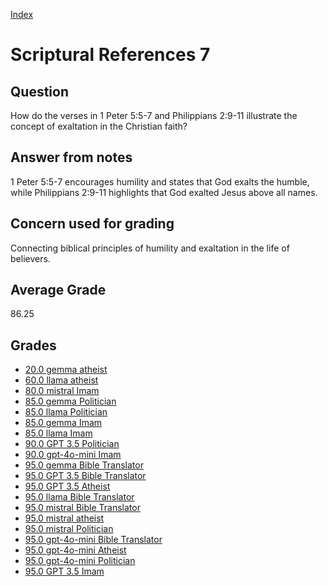 
[Index](../index.md)
# Scriptural References 7
## Question
How do the verses in 1 Peter 5:5-7 and Philippians 2:9-11 illustrate the concept of exaltation in the Christian faith?

## Answer from notes
1 Peter 5:5-7 encourages humility and states that God exalts the humble, while Philippians 2:9-11 highlights that God exalted Jesus above all names.

## Concern used for grading
Connecting biblical principles of humility and exaltation in the life of believers.

## Average Grade
86.25

## Grades
 * [20.0 gemma atheist](../answers/gemma_atheist/Scriptural_References_7.md)
 * [60.0 llama atheist](../answers/llama_atheist/Scriptural_References_7.md)
 * [80.0 mistral Imam](../answers/mistral_Imam/Scriptural_References_7.md)
 * [85.0 gemma Politician](../answers/gemma_Politician/Scriptural_References_7.md)
 * [85.0 llama Politician](../answers/llama_Politician/Scriptural_References_7.md)
 * [85.0 gemma Imam](../answers/gemma_Imam/Scriptural_References_7.md)
 * [85.0 llama Imam](../answers/llama_Imam/Scriptural_References_7.md)
 * [90.0 GPT 3.5 Politician](../answers/GPT_3.5_Politician/Scriptural_References_7.md)
 * [90.0 gpt-4o-mini Imam](../answers/gpt-4o-mini_Imam/Scriptural_References_7.md)
 * [95.0 gemma Bible Translator](../answers/gemma_Bible_Translator/Scriptural_References_7.md)
 * [95.0 GPT 3.5 Bible Translator](../answers/GPT_3.5_Bible_Translator/Scriptural_References_7.md)
 * [95.0 GPT 3.5 Atheist](../answers/GPT_3.5_Atheist/Scriptural_References_7.md)
 * [95.0 llama Bible Translator](../answers/llama_Bible_Translator/Scriptural_References_7.md)
 * [95.0 mistral Bible Translator](../answers/mistral_Bible_Translator/Scriptural_References_7.md)
 * [95.0 mistral atheist](../answers/mistral_atheist/Scriptural_References_7.md)
 * [95.0 mistral Politician](../answers/mistral_Politician/Scriptural_References_7.md)
 * [95.0 gpt-4o-mini Bible Translator](../answers/gpt-4o-mini_Bible_Translator/Scriptural_References_7.md)
 * [95.0 gpt-4o-mini Atheist](../answers/gpt-4o-mini_Atheist/Scriptural_References_7.md)
 * [95.0 gpt-4o-mini Politician](../answers/gpt-4o-mini_Politician/Scriptural_References_7.md)
 * [95.0 GPT 3.5 Imam](../answers/GPT_3.5_Imam/Scriptural_References_7.md)
